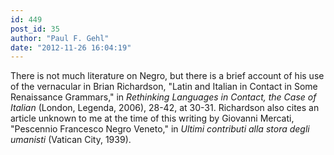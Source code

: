 ```yaml
---
id: 449
post_id: 35
author: "Paul F. Gehl"
date: "2012-11-26 16:04:19"
---
```

There is not much literature on Negro, but there is a brief account of his use of the vernacular in Brian Richardson, "Latin and Italian in Contact in Some Renaissance Grammars," in *Rethinking Languages in Contact, the Case of Italian* (London, Legenda, 2006), 28-42, at 30-31. Richardson also cites an article unknown to me at the time of this writing by Giovanni Mercati, "Pescennio Francesco Negro Veneto," in *Ultimi contributi alla stora degli umanisti* (Vatican City, 1939).
